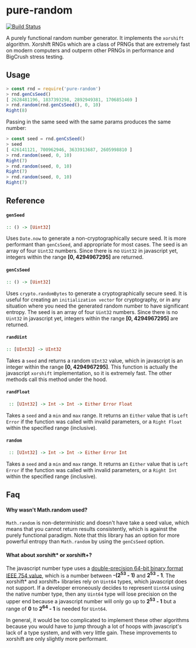 # pure-random

[![Build Status](https://travis-ci.org/Risto-Stevcev/pure-random.svg)](https://travis-ci.org/Risto-Stevcev/pure-random)

A purely functional random number generator. It implements the `xorshift` algorithm. Xorshift RNGs which are a class of PRNGs that are extremely fast on modern computers and outperm other PRNGs in performance and BigCrush stress testing. 


## Usage

```js
> const rnd = require('pure-random')
> rnd.genCsSeed()
[ 2628481196, 1837393298, 2892949381, 1706851469 ]
> rnd.random(rnd.genCsSeed(), 0, 10)
Right(8)
```

Passing in the same seed with the same params produces the same number:

```js
> const seed = rnd.genCsSeed()
> seed
[ 426141121, 700962946, 3633913687, 2605998810 ]
> rnd.random(seed, 0, 10)
Right(7)
> rnd.random(seed, 0, 10)
Right(7)
> rnd.random(seed, 0, 10)
Right(7)
```


## Reference 

#### `genSeed`

```hs
:: () -> [Uint32]
```
Uses `Date.now` to generate a non-cryptographically secure seed. It is more performant than `genCsSeed`, and appropriate for most cases. The seed is an array of four `Uint32` numbers. Since there is no `Uint32` in javascript yet, integers within the range **[0, 4294967295]** are returned.

#### `genCsSeed`

```hs
:: () -> [Uint32]
```

Uses `crypto.randomBytes` to generate a cryptographically secure seed. It is useful for creating an `initialization vector` for cryptography, or in any situation where you need the generated random number to have significant entropy. The seed is an array of four `Uint32` numbers. Since there is no `Uint32` in javascript yet, integers within the range **[0, 4294967295]** are returned.

#### `randUint`

```hs
:: [UInt32] -> UInt32
```
Takes a `seed` and returns a random `UInt32` value, which in javascript is an integer within the range **[0, 4294967295]**. This function is actually the javascript `xorshift` implementation, so it is extremely fast. The other methods call this method under the hood. 

#### `randFloat`

```hs
 :: [UInt32] -> Int -> Int -> Either Error Float
```

Takes a `seed` and a `min` and `max` range. It returns an `Either` value that is `Left Error` if the function was called with invalid parameters, or a `Right Float` within the specified range (inclusive). 

#### `random`

```hs
 :: [UInt32] -> Int -> Int -> Either Error Int
```

Takes a `seed` and a `min` and `max` range. It returns an `Either` value that is `Left Error` if the function was called with invalid parameters, or a `Right Int` within the specified range (inclusive).



## Faq

#### Why wasn't Math.random used?

`Math.random` is non-deterministic and doesn't have take a seed value, which means that you cannot return results consistently, which is against the purely functional paradigm. Note that this library has an option for more powerful entropy than `Math.random` by using the `genCsSeed` option.

#### What about xorshift\* or xorshift+?

The javascript number type uses a [double-precision 64-bit binary format IEEE 754 value](https://en.wikipedia.org/wiki/IEEE_floating_point), which is a number between **-(2<sup>53</sup> - 1)** and **2<sup>53</sup> - 1**. The xorshift\* and xorshift+ libraries rely on `Uint64` types, which javascript does not support. If a developer erroneously decides to represent `Uint64` using the native number type, then any `Uint64` type will lose precision on the upper end because a javascript number will only go up to **2<sup>53</sup> - 1** but a range of **0** to **2<sup>64</sup> - 1** is needed for `Uint64`.

In general, it would be too complicated to implement these other algorithms because you would have to jump through a lot of hoops with javascript's lack of a type system, and with very little gain. These improvements to xorshift are only slightly more performant.
